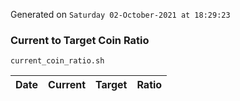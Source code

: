 Generated on `Saturday 02-October-2021 at 18:29:23`

### Current to Target Coin Ratio
`current_coin_ratio.sh`

Date|Current|Target|Ratio
---|---|---|---
